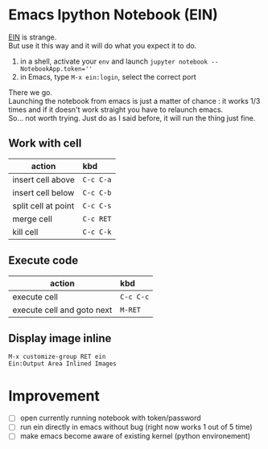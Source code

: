 # Emacs Ipython Notebook (EIN)

[EIN](https://github.com/millejoh/emacs-ipython-notebook) is strange.  
But use it this way and it will do what you expect it to do.  

1. in a shell, activate your `env` and launch `jupyter notebook --NotebookApp.token=''`
2. in Emacs, type `M-x ein:login`, select the correct port

There we go.  
Launching the notebook from emacs is just a matter of chance : it works 1/3 times and if it doesn't work straight you have to relaunch emacs.  
So... not worth trying. Just do as I said before, it will run the thing just fine. 

## Work with cell

| action              | kbd       |
|---------------------|:----------|
| insert cell above   | `C-c C-a` |
| insert cell below   | `C-c C-b` |
| split cell at point | `C-c C-s` |
| merge cell          | `C-c RET` |
| kill cell           | `C-c C-k` |

## Execute code 

| action                     | kbd       |
|----------------------------|:----------|
| execute cell               | `C-c C-c` |
| execute cell and goto next | `M-RET`   |


## Display image inline 

```text
M-x customize-group RET ein
Ein:Output Area Inlined Images
```

# Improvement

- [ ] open currently running notebook with token/password
- [ ] run ein directly in emacs without bug (right now works 1 out of 5 time)
- [ ] make emacs become aware of existing kernel (python environement)
